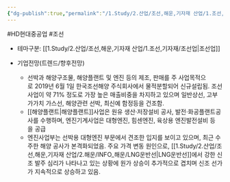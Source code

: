 ```yaml
---
{"dg-publish":true,"permalink":"/1.Study/2.산업/조선,해운,기자재 산업/1.조선,기자재/종목/HD현대중공업/","created":"2024-11-20T21:02:29.311+09:00","updated":"2025-06-26T16:59:13.356+09:00"}
---
```


#HD현대중공업 #조선 


- 테마구분: [[1.Study/2.산업/조선,해운,기자재 산업/1.조선,기자재/조선업\|조선업]]


 - 기업전망(트렌드/향후전망)
	- 선박과 해양구조물, 해양플랜트 및 엔진 등의 제조, 판매를 주 사업목적으로 2019년 6월 1일 한국조선해양 주식회사에서 물적분할되어 신규설립됨. 조선사업이 약 71% 정도로 가장 높은 매출비중을 차지하고 있으며 일반상선, 고부가가치 가스선, 해양관련 선박, 최신예 함정등을 건조함. 
	- [[해양플랜트\|해양플랜트]]사업은 원유 생산·저장설비 공사, 발전·화공플랜트공사를 수행하며, 엔진기계사업은 대형엔진, 힘센엔진, 육상용 엔진발전설비 등을 공급
	- 엔진사업부는 선박용 대형엔진 부문에서 견조한 입지를 보이고 있으며, 최근 수주한 해양 공사가 본격화되었음. 주요 가격 변동 원인으로, [[1.Study/2.산업/조선,해운,기자재 산업/2.해운/INFO_해운/LNG운반선\|LNG운반선]]에서 강한 신조 발주 심리가 나타나고 있는 상황에 원가 상승이 추가적으로 겹치며 신조 선가가 지속적으로 상승하고 있음.
